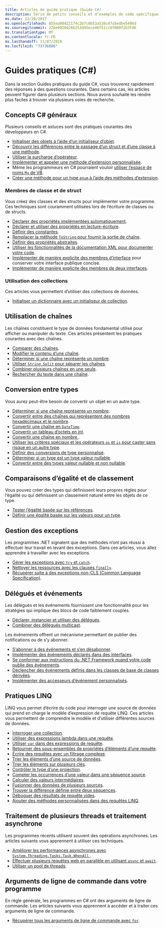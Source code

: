 ```yaml
---
title: Articles de guide pratique (Guide C#)
description: Série de petits conseils et d’exemples de code spécifiques courts
ms.date: 12/20/2017
ms.openlocfilehash: 855ea90d22174c2b7c0b53a526c47a5edbe5496d
ms.sourcegitcommit: 22be09204266253d45ece46f51cc6f080f2b3fd6
ms.translationtype: MT
ms.contentlocale: fr-FR
ms.lasthandoff: 11/07/2019
ms.locfileid: "73736886"
---
```

# <a name="how-to-c"></a>Guides pratiques (C#)

Dans la section Guides pratiques du guide C#, vous trouverez rapidement des réponses à des questions courantes. Dans certains cas, les articles peuvent figurer dans plusieurs sections. Nous avons souhaité les rendre plus faciles à trouver via plusieurs voies de recherche.

## <a name="general-c-concepts"></a>Concepts C# généraux

Plusieurs conseils et astuces sont des pratiques courantes des développeurs en C#.

- [Initialiser des objets à l’aide d’un initialiseur d’objet](../programming-guide/classes-and-structs/how-to-initialize-objects-by-using-an-object-initializer.md).
- [Découvrir les différences entre le passage d’un struct et d’une classe à une méthode](../programming-guide/classes-and-structs/how-to-know-the-difference-passing-a-struct-and-passing-a-class-to-a-method.md).
- [Utiliser la surcharge d’opérateur](../language-reference/operators/operator-overloading.md).
- [Implémenter et appeler une méthode d’extension personnalisée](../programming-guide/classes-and-structs/how-to-implement-and-call-a-custom-extension-method.md).
- Même les programmeurs en C# pourraient vouloir [utiliser l’espace de noms `My` de VB](../programming-guide/namespaces/how-to-use-the-my-namespace.md).
- [Créer une méthode pour un type `enum` à l’aide des méthodes d’extension](../programming-guide/classes-and-structs/how-to-create-a-new-method-for-an-enumeration.md).

### <a name="class-and-struct-members"></a>Membres de classe et de struct

Vous créez des classes et des structs pour implémenter votre programme. Ces techniques sont couramment utilisées lors de l’écriture de classes ou de structs.

- [Déclarer des propriétés implémentées automatiquement](../programming-guide/classes-and-structs/how-to-implement-a-lightweight-class-with-auto-implemented-properties.md).
- [Déclarer et utiliser des propriétés en lecture-écriture](../programming-guide/classes-and-structs/how-to-declare-and-use-read-write-properties.md).
- [Définir des constantes](../programming-guide/classes-and-structs/how-to-define-constants.md).
- [Remplacer la méthode `ToString` pour fournir la sortie de chaîne](../programming-guide/classes-and-structs/how-to-override-the-tostring-method.md).
- [Définir des propriétés abstraites](../programming-guide/classes-and-structs/how-to-define-abstract-properties.md).
- [Utiliser les fonctionnalités de la documentation XML pour documenter votre code](../programming-guide/xmldoc/how-to-use-the-xml-documentation-features.md).
- [Implémenter de manière explicite des membres d’interface](../programming-guide/interfaces/how-to-explicitly-implement-interface-members.md) pour conserver votre interface publique concise.
- [Implémenter de manière explicite des membres de deux interfaces](../programming-guide/interfaces/how-to-explicitly-implement-members-of-two-interfaces.md).

### <a name="working-with-collections"></a>Utilisation des collections

Ces articles vous permettent d’utiliser des collections de données.

- [Initialiser un dictionnaire avec un initialiseur de collection](../programming-guide/classes-and-structs/how-to-initialize-a-dictionary-with-a-collection-initializer.md).

## <a name="working-with-strings"></a>Utilisation de chaînes

Les chaînes constituent le type de données fondamental utilisé pour afficher ou manipuler du texte. Ces articles présentent les pratiques courantes avec des chaînes.

- [Comparer des chaînes](compare-strings.md).
- [Modifier le contenu d’une chaîne](modify-string-contents.md).
- [Déterminer si une chaîne représente un nombre](../programming-guide/strings/how-to-determine-whether-a-string-represents-a-numeric-value.md).
- [Utiliser `String.Split` pour séparer les chaînes](parse-strings-using-split.md).
- [Combiner plusieurs chaînes en une seule](concatenate-multiple-strings.md).
- [Rechercher du texte dans une chaîne](search-strings.md).

## <a name="convert-between-types"></a>Conversion entre types

Vous aurez peut-être besoin de convertir un objet en un autre type.

- [Déterminer si une chaîne représente un nombre](../programming-guide/strings/how-to-determine-whether-a-string-represents-a-numeric-value.md).
- [Convertir entre des chaînes qui représentent des nombres hexadécimaux et le nombre](../programming-guide/types/how-to-convert-between-hexadecimal-strings-and-numeric-types.md).
- [Convertir une chaîne en `DateTime`](../../standard/base-types/parsing-datetime.md).
- [Convertir un tableau d’octets en int](../programming-guide/types/how-to-convert-a-byte-array-to-an-int.md).
- [Convertir une chaîne en nombre ](../programming-guide/types/how-to-convert-a-string-to-a-number.md).
- [Utiliser les critères spéciaux et les opérateurs `as` et `is` pour caster sans risque en un autre type](../how-to/safely-cast-using-pattern-matching-is-and-as-operators.md).
- [Définir des conversions de type personnalisé](../language-reference/operators/user-defined-conversion-operators.md).
- [Déterminer si un type est un type valeur nullable](../language-reference/builtin-types/nullable-value-types.md#how-to-identify-a-nullable-value-type).
- [Convertir entre des types valeur nullable et non nullable](../language-reference/builtin-types/nullable-value-types.md#conversion-from-a-nullable-value-type-to-an-underlying-type).

## <a name="equality-and-ordering-comparisons"></a>Comparaisons d’égalité et de classement

Vous pouvez créer des types qui définissent leurs propres règles pour l’égalité ou qui définissent un classement naturel entre les objets de ce type.

- [Tester l’égalité basée sur les références](../programming-guide/statements-expressions-operators/how-to-test-for-reference-equality-identity.md).
- [Définir une égalité basée sur les valeurs pour un type](../programming-guide/statements-expressions-operators/how-to-define-value-equality-for-a-type.md).

## <a name="exception-handling"></a>Gestion des exceptions

Les programmes .NET signalent que des méthodes n’ont pas réussi à effectuer leur travail en levant des exceptions. Dans ces articles, vous allez apprendre à travailler avec les exceptions.

- [Gérer les exceptions avec `try` et `catch`](../programming-guide/exceptions/how-to-handle-an-exception-using-try-catch.md).
- [Nettoyer les ressources avec les clauses `finally`](../programming-guide/exceptions/how-to-execute-cleanup-code-using-finally.md).
- [Récupérer suite à des exceptions non-CLS (Common Language Specification)](../programming-guide/exceptions/how-to-catch-a-non-cls-exception.md).

## <a name="delegates-and-events"></a>Délégués et événements

Les délégués et les événements fournissent une fonctionnalité pour les stratégies qui implique des blocs de code faiblement couplés.

- [Déclarer, instancier et utiliser des délégués](../programming-guide/delegates/how-to-declare-instantiate-and-use-a-delegate.md).
- [Combiner des délégués multicast](../programming-guide/delegates/how-to-combine-delegates-multicast-delegates.md).

Les événements offrent un mécanisme permettant de publier des notifications ou de s’y abonner.

- [S’abonner à des événements et s’en désabonner](../programming-guide/events/how-to-subscribe-to-and-unsubscribe-from-events.md).
- [Implémenter des événements déclarés dans des interfaces](../programming-guide/events/how-to-implement-interface-events.md).
- [Se conformer aux instructions du .NET Framework quand votre code publie des événements](../programming-guide/events/how-to-publish-events-that-conform-to-net-framework-guidelines.md).
- [Déclencher des événements définis dans les classes de base de classes dérivées](../programming-guide/events/how-to-raise-base-class-events-in-derived-classes.md).
- [Implémenter des accesseurs d’événement personnalisés](../programming-guide/events/how-to-implement-custom-event-accessors.md).

## <a name="linq-practices"></a>Pratiques LINQ

LINQ vous permet d’écrire du code pour interroger une source de données qui prend en charge le modèle d’expression de requête LINQ. Ces articles vous permettent de comprendre le modèle et d’utiliser différentes sources de données.

- [Interroger une collection](../programming-guide/concepts/linq/how-to-query-an-arraylist-with-linq.md).
- [Utiliser des expressions lambda dans une requête](../programming-guide/statements-expressions-operators/how-to-use-lambda-expressions-in-a-query.md).
- [Utiliser `var` dans des expressions de requête](../programming-guide/classes-and-structs/how-to-use-implicitly-typed-local-variables-and-arrays-in-a-query-expression.md).
- [Retourner des sous-ensembles de propriétés d’éléments d’une requête](../programming-guide/classes-and-structs/how-to-return-subsets-of-element-properties-in-a-query.md).
- [Écrire des requêtes avec un filtrage complexe](../programming-guide/concepts/linq/how-to-write-queries-with-complex-filtering.md).
- [Trier les éléments d’une source de données](../programming-guide/concepts/linq/how-to-sort-elements.md).
- [Trier les éléments sur plusieurs clés](../programming-guide/concepts/linq/how-to-sort-elements-on-multiple-keys.md).
- [Contrôler le type d’une projection](../programming-guide/concepts/linq/how-to-control-the-type-of-a-projection.md).
- [Compter les occurrences d’une valeur dans une séquence source](../programming-guide/concepts/linq/how-to-count-occurrences-of-a-word-in-a-string-linq.md).
- [Calculer des valeurs intermédiaires](../programming-guide/concepts/linq/how-to-calculate-intermediate-values.md).
- [Fusionner des données de plusieurs sources](../programming-guide/concepts/linq/how-to-populate-object-collections-from-multiple-sources-linq.md).
- [Trouver la différence définie entre deux séquences](../programming-guide/concepts/linq/how-to-find-the-set-difference-between-two-lists-linq.md).
- [Déboguer des résultats de requête vides](../programming-guide/concepts/linq/how-to-debug-empty-query-results-sets.md).
- [Ajouter des méthodes personnalisées dans des requêtes LINQ](../programming-guide/concepts/linq/how-to-add-custom-methods-for-linq-queries.md).

## <a name="multiple-threads-and-async-processing"></a>Traitement de plusieurs threads et traitement asynchrone

Les programmes récents utilisent souvent des opérations asynchrones. Les articles suivants vous apprennent à utiliser ces techniques.

- [Améliorer les performances asynchrones avec `System.Threading.Tasks.Task.WhenAll` ](../programming-guide/concepts/async/how-to-extend-the-async-walkthrough-by-using-task-whenall.md).
- [Effectuer plusieurs requêtes web en parallèle en utilisant `async` et `await`](../programming-guide/concepts/async/how-to-make-multiple-web-requests-in-parallel-by-using-async-and-await.md).
- [Utiliser un pool de threads](../../standard/threading/the-managed-thread-pool.md#using-the-thread-pool).

## <a name="command-line-args-to-your-program"></a>Arguments de ligne de commande dans votre programme

En règle générale, les programmes en C# ont des arguments de ligne de commande. Les articles suivants vous apprennent à accéder et à traiter ces arguments de ligne de commande.

- [Récupérer tous les arguments de ligne de commande avec `for`](../programming-guide/main-and-command-args/how-to-display-command-line-arguments.md).
